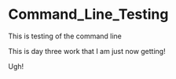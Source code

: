 # Command_Line_Testing
This is testing of the command line

This is day three work that I am just now getting!

Ugh! 